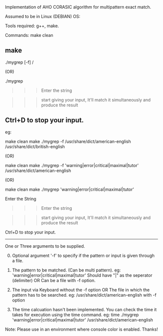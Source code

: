 Implementation of AHO CORASIC algorithm for multipattern exact match.

Assumed to be in Linux (DEBIAN) OS:

Tools required: g++, make.

Commands: 
make clean

make
---------------------------------------------------------------------------------------------------
./mygrep [-f] <pattern>/<patternfile> <searchfile>

(OR)

./mygrep <pattern>

>>> Enter the string

>>> start giving your input, It'll match it simultaneously and produce the result

Ctrl+D to stop your input.
--------------------------------------------------------------------------------------------------
eg:

make clean
make
./mygrep -f /usr/share/dict/american-english /usr/share/dict/british-english

(OR)

make clean
make
./mygrep -f 'warning|error|critical|maximal|tutor' /usr/share/dict/american-english

(OR)

make clean
make
./mygrep 'warning|error|critical|maximal|tutor'

 Enter the String
>>> Enter the string

>>> start giving your input, It'll match it simultaneously and produce the result

Ctrl+D to stop your input.

--------------------------------------------------------------------------------------------------

One or Three arguments to be supplied.

0. Optional argument '-f' to specify if the pattern or input is given through a file.

1. The pattern to be matched. (Can be multi pattern). eg: 'warning|error|critical|maximal|tutor'
   Should have "|" as the seperator (delimiter) OR
   Can be a file with -f option.

2. The input via Keyboard without the -f option OR
   The file in which the pattern has to be searched. eg: /usr/share/dict/american-english with -f option

3. The time calcuation hasn't been implemented. You can check the time it takes for execution using the time command.
   eg: time ./mygrep 'warning|error|critical|maximal|tutor' /usr/share/dict/american-english

Note: Please use in an environment where console color is enabled. Thanks!

